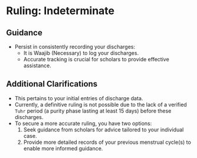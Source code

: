 # Ruling: Indeterminate

## Guidance

- Persist in consistently recording your discharges:
  - It is Waajib (Necessary) to log your discharges.
  - Accurate tracking is crucial for scholars to provide effective assistance.

## Additional Clarifications

- This pertains to your initial entries of discharge data.
- Currently, a definitive ruling is not possible due to the lack of a verified `Tuhr` period (a purity phase lasting at least 15 days) before these discharges.
- To secure a more accurate ruling, you have two options:
  1. Seek guidance from scholars for advice tailored to your individual case.
  2. Provide more detailed records of your previous menstrual cycle(s) to enable more informed guidance.
